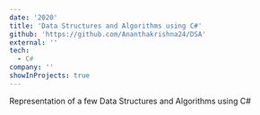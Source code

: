 ```yaml
---
date: '2020'
title: 'Data Structures and Algorithms using C#'
github: 'https://github.com/Ananthakrishna24/DSA'
external: ''
tech:
  - C#
company: ''
showInProjects: true
---
```


Representation of a few Data Structures and Algorithms using C#
